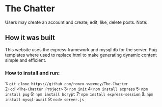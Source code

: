 # The Chatter
Users may create an account and create, edit, like, delete posts. Note: 

## How it was built
This website uses the express framework and mysql db for the server. Pug templates where used to replace html to make 
generating dynamic content simple and efficient. 

### How to install and run:
1: ```git clone https://github.com/romeo-sweeney/The-Chatter```<br/>
2: ```cd <The-Chatter Project>```
3: ```npm init```
4: ```npm install express```
5: ```npm install pug```
6: ```npm install bcrypt```
7: ```npm install express-session```
8. ```npm install mysql-await```
9: ```node server.js```
